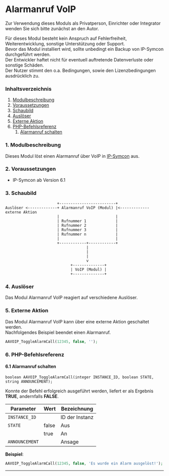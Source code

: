 # Alarmanruf VoIP

Zur Verwendung dieses Moduls als Privatperson, Einrichter oder Integrator wenden Sie sich bitte zunächst an den Autor.

Für dieses Modul besteht kein Anspruch auf Fehlerfreiheit, Weiterentwicklung, sonstige Unterstützung oder Support.  
Bevor das Modul installiert wird, sollte unbedingt ein Backup von IP-Symcon durchgeführt werden.  
Der Entwickler haftet nicht für eventuell auftretende Datenverluste oder sonstige Schäden.  
Der Nutzer stimmt den o.a. Bedingungen, sowie den Lizenzbedingungen ausdrücklich zu.


### Inhaltsverzeichnis

1. [Modulbeschreibung](#1-modulbeschreibung)
2. [Voraussetzungen](#2-voraussetzungen)
3. [Schaubild](#3-schaubild)
4. [Auslöser](#4-auslöser)
5. [Externe Aktion](#5-externe-aktion)
6. [PHP-Befehlsreferenz](#6-php-befehlsreferenz)
    1. [Alarmanruf schalten](#61-Alarmanruf-schalten)


### 1. Modulbeschreibung

Dieses Modul löst einen Alarmanruf über VoIP in [IP-Symcon](https://www.symcon.de) aus.

### 2. Voraussetzungen

- IP-Symcon ab Version 6.1

### 3. Schaubild

```
                       +-------------------------+
Auslöser <-------------+ Alarmanruf VoIP (Modul) |<------------- externe Aktion
                       |                         |
                       | Rufnummer 1             |
                       | Rufnummer 2             |
                       | Rufnummer 3             |
                       | Rufnummer n             |
                       |                         |
                       +------------+------------+
                                    |  
                                    |
                                    |                       
                                    v                    
                             +--------------+               
                             | VoIP (Modul) |
                             +--------------+
```

### 4. Auslöser

Das Modul Alarmanruf VoIP reagiert auf verschiedene Auslöser.  

### 5. Externe Aktion

Das Modul Alarmanruf VoIP kann über eine externe Aktion geschaltet werden.  
Nachfolgendes Beispiel beendet einen Alarmanruf.

```php
AAVOIP_ToggleAlarmCall(12345, false, '');
```

### 6. PHP-Befehlsreferenz

#### 6.1 Alarmanruf schalten

```text
boolean AAVOIP_ToggleAlarmCall(integer INSTANCE_ID, boolean STATE, string ANNOUNCEMENT);
```

Konnte der Befehl erfolgreich ausgeführt werden, liefert er als Ergebnis **TRUE**, andernfalls **FALSE**.

| Parameter      | Wert  | Bezeichnung    |
|----------------|-------|----------------|
| `INSTANCE_ID`  |       | ID der Instanz |
| `STATE`        | false | Aus            |
|                | true  | An             |
| `ANNOUNCEMENT` |       | Ansage         |

**Beispiel**:
```php
AAVOIP_ToggleAlarmCall(12345, false, 'Es wurde ein Alarm ausgelöst!');
```

---